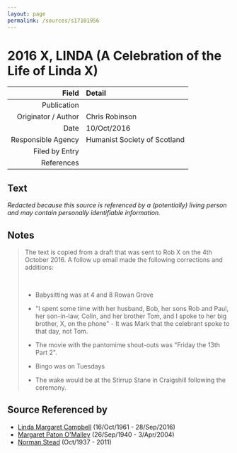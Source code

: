 ```yaml
---
layout: page
permalink: /sources/s17101956
---
```


# 2016 X, LINDA (A Celebration of the Life of Linda X)

Field | Detail
---:|:---
Publication | 
Originator / Author | Chris Robinson
Date | 10/Oct/2016
Responsible Agency | Humanist Society of Scotland
Filed by Entry | 
References | 

## Text

_Redacted because this source is referenced by a (potentially) living person and may contain personally identifiable information._

## Notes

> The text is copied from a draft that was sent to Rob X on the 4th October 2016. A follow up email made the following corrections and additions:
>
> <br/>
>
> * Babysitting was at 4 and 8 Rowan Grove
>
> * "I spent some time with her husband, Bob, her sons Rob and Paul, her son-in-law, Colin, and her brother Tom, and I spoke to her big brother, X, on the phone" - It was Mark that the celebrant spoke to that day, not Tom.
>
> * The movie with the pantomime shout-outs was "Friday the 13th Part 2".
>
> * Bingo was on Tuesdays
>
> * The wake would be at the Stirrup Stane in Craigshill following the ceremony.
>


## Source Referenced by

* [Linda Margaret Campbell](../people/@76650284@-linda-margaret-campbell-b1961-10-16-d2016-9-28.md) (16/Oct/1961 - 28/Sep/2016)
* [Margaret Paton O'Malley](../people/@46723082@-margaret-paton-o'malley-b1940-9-26-d2004-4-3.md) (26/Sep/1940 - 3/Apr/2004)
* [Norman Stead](../people/@69808462@-norman-stead-b1937-10-d2011.md) (Oct/1937 - 2011)
